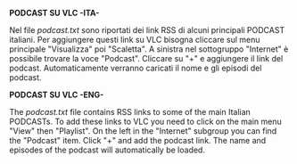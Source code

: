 **PODCAST SU VLC -ITA-**

Nel file *podcast.txt* sono riportati dei link RSS di alcuni principali PODCAST italiani. Per aggiungere questi link su VLC bisogna cliccare sul menu principale "Visualizza" poi "Scaletta". A sinistra nel sottogruppo "Internet" è possibile trovare la voce "Podcast". Cliccare su "+" e aggiungere il link del podcast. Automaticamente verranno caricati il nome e gli episodi del podcast.

**PODCAST SU VLC -ENG-**

The *podcast.txt* file contains RSS links to some of the main Italian PODCASTs. To add these links to VLC you need to click on the main menu "View" then "Playlist". On the left in the "Internet" subgroup you can find the "Podcast" item. Click "+" and add the podcast link. The name and episodes of the podcast will automatically be loaded.
